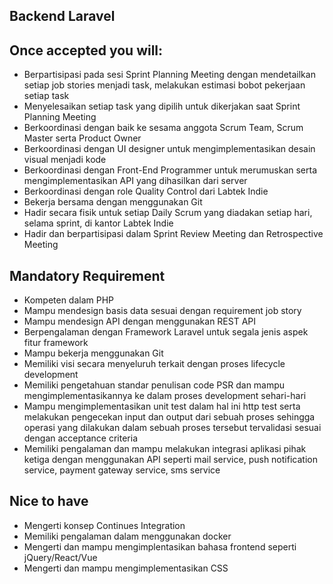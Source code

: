 ## Backend Laravel

## Once accepted you will:

- Berpartisipasi pada sesi Sprint Planning Meeting dengan mendetailkan setiap job stories menjadi 
  task, melakukan estimasi bobot pekerjaan setiap task
- Menyelesaikan setiap task yang dipilih untuk dikerjakan saat Sprint Planning Meeting  
- Berkoordinasi dengan baik ke sesama anggota Scrum Team, Scrum Master serta Product Owner
- Berkoordinasi dengan UI designer untuk mengimplementasikan desain visual menjadi kode
- Berkoordinasi dengan Front-End Programmer untuk merumuskan serta mengimplementasikan API yang 
  dihasilkan dari server
- Berkoordinasi dengan role Quality Control dari Labtek Indie
- Bekerja bersama dengan menggunakan Git
- Hadir secara fisik untuk setiap Daily Scrum yang diadakan setiap hari, selama sprint, di kantor 
  Labtek Indie
- Hadir dan berpartisipasi dalam Sprint Review Meeting dan Retrospective Meeting

## Mandatory Requirement

- Kompeten dalam PHP
- Mampu mendesign basis data sesuai dengan requirement job story
- Mampu mendesign API dengan menggunakan REST API
- Berpengalaman dengan Framework Laravel untuk segala jenis aspek fitur framework
- Mampu bekerja menggunakan Git
- Memiliki visi secara menyeluruh terkait dengan proses lifecycle development 
- Memiliki pengetahuan standar penulisan code PSR dan mampu mengimplementasikannya ke dalam proses
  development sehari-hari
- Mampu mengimplementasikan unit test dalam hal ini http test serta melakukan pengecekan input dan
  output dari sebuah proses sehingga operasi yang dilakukan dalam sebuah proses tersebut tervalidasi 
  sesuai dengan acceptance criteria
- Memiliki pengalaman dan mampu melakukan integrasi aplikasi pihak ketiga dengan menggunakan API seperti mail service,
  push notification service, payment gateway service, sms service

## Nice to have

- Mengerti konsep Continues Integration
- Memiliki pengalaman dalam menggunakan docker
- Mengerti dan mampu mengimplentasikan bahasa frontend seperti jQuery/React/Vue
- Mengerti dan mampu mengimplementasikan CSS